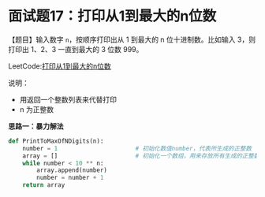 # 面试题17：打印从1到最大的n位数



【题目】输入数字 `n`，按顺序打印出从 1 到最大的 n 位十进制数。比如输入 3，则打印出 1、2、3 一直到最大的 3 位数 999。



LeetCode:[打印从1到最大的n位数](https://leetcode-cn.com/problems/da-yin-cong-1dao-zui-da-de-nwei-shu-lcof/)



说明：

- 用返回一个整数列表来代替打印
- n 为正整数



**思路一：暴力解法**



```Python
def PrintToMaxOfNDigits(n):
    number = 1                      # 初始化数值number，代表所生成的正整数
    array = []                      # 初始化一个数组，用来存放所有生成的正整数
    while number < 10 ** n:
        array.append(number)
        number = number + 1
    return array
```


